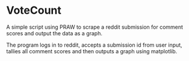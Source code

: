 # VoteCount
A simple script using PRAW to scrape a reddit submission for comment scores and output the data as a graph.

The program logs in to reddit, accepts a submission id from user input, tallies all comment scores and then outputs a graph using matplotlib.
